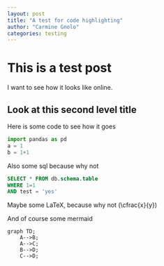 ```yaml
---
layout: post
title: "A test for code highlighting"
author: "Carmine Gnolo"
categories: testing
---
```


# This is a test post

I want to see how it looks like online. 

## Look at this second level title

Here is some code to see how it goes

```python
import pandas as pd
a = 1
b = 1+1
```



Also some sql because why not

```sql
SELECT * FROM db.schema.table
WHERE 1=1
AND test = 'yes'
```



Maybe some LaTeX, because why not \(\cfrac{x}{y}\)



And of course some mermaid

```mermaid
graph TD;
    A-->B;
    A-->C;
    B-->D;
    C-->D;
```


